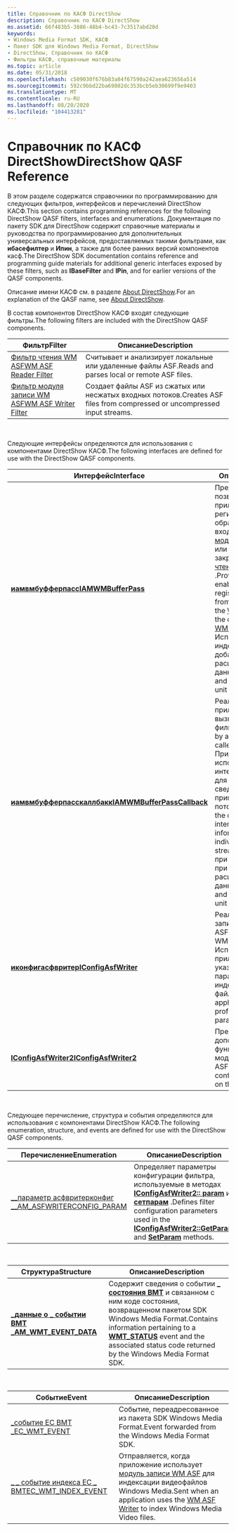 ```yaml
---
title: Справочник по КАСФ DirectShow
description: Справочник по КАСФ DirectShow
ms.assetid: 66f483b5-3886-48b4-bc43-7c3517abd20d
keywords:
- Windows Media Format SDK, КАСФ
- Пакет SDK для Windows Media Format, DirectShow
- DirectShow, Справочник по КАСФ
- Фильтры КАСФ, справочные материалы
ms.topic: article
ms.date: 05/31/2018
ms.openlocfilehash: c509030f676b83a84f67590a242aea623656a514
ms.sourcegitcommit: 592c9bbd22ba69802dc353bcb5eb30699f9e9403
ms.translationtype: MT
ms.contentlocale: ru-RU
ms.lasthandoff: 08/20/2020
ms.locfileid: "104413281"
---
```

# <a name="directshow-qasf-reference"></a><span data-ttu-id="d4d1e-107">Справочник по КАСФ DirectShow</span><span class="sxs-lookup"><span data-stu-id="d4d1e-107">DirectShow QASF Reference</span></span>

<span data-ttu-id="d4d1e-108">В этом разделе содержатся справочники по программированию для следующих фильтров, интерфейсов и перечислений DirectShow КАСФ.</span><span class="sxs-lookup"><span data-stu-id="d4d1e-108">This section contains programming references for the following DirectShow QASF filters, interfaces and enumerations.</span></span> <span data-ttu-id="d4d1e-109">Документация по пакету SDK для DirectShow содержит справочные материалы и руководства по программированию для дополнительных универсальных интерфейсов, предоставляемых такими фильтрами, как **ибасефилтер** и **Ипин**, а также для более ранних версий компонентов касф.</span><span class="sxs-lookup"><span data-stu-id="d4d1e-109">The DirectShow SDK documentation contains reference and programming guide materials for additional generic interfaces exposed by these filters, such as **IBaseFilter** and **IPin**, and for earlier versions of the QASF components.</span></span>

<span data-ttu-id="d4d1e-110">Описание имени КАСФ см. в разделе [About DirectShow](about-directshow.md).</span><span class="sxs-lookup"><span data-stu-id="d4d1e-110">For an explanation of the QASF name, see [About DirectShow](about-directshow.md).</span></span>

<span data-ttu-id="d4d1e-111">В состав компонентов DirectShow КАСФ входят следующие фильтры.</span><span class="sxs-lookup"><span data-stu-id="d4d1e-111">The following filters are included with the DirectShow QASF components.</span></span>



| <span data-ttu-id="d4d1e-112">Фильтр</span><span class="sxs-lookup"><span data-stu-id="d4d1e-112">Filter</span></span>                                           | <span data-ttu-id="d4d1e-113">Описание</span><span class="sxs-lookup"><span data-stu-id="d4d1e-113">Description</span></span>                                                      |
|--------------------------------------------------|------------------------------------------------------------------|
| [<span data-ttu-id="d4d1e-114">Фильтр чтения WM ASF</span><span class="sxs-lookup"><span data-stu-id="d4d1e-114">WM ASF Reader Filter</span></span>](wm-asf-reader-filter.md) | <span data-ttu-id="d4d1e-115">Считывает и анализирует локальные или удаленные файлы ASF.</span><span class="sxs-lookup"><span data-stu-id="d4d1e-115">Reads and parses local or remote ASF files.</span></span>                      |
| [<span data-ttu-id="d4d1e-116">Фильтр модуля записи WM ASF</span><span class="sxs-lookup"><span data-stu-id="d4d1e-116">WM ASF Writer Filter</span></span>](wm-asf-writer-filter.md) | <span data-ttu-id="d4d1e-117">Создает файлы ASF из сжатых или несжатых входных потоков.</span><span class="sxs-lookup"><span data-stu-id="d4d1e-117">Creates ASF files from compressed or uncompressed input streams.</span></span> |



 

<span data-ttu-id="d4d1e-118">Следующие интерфейсы определяются для использования с компонентами DirectShow КАСФ.</span><span class="sxs-lookup"><span data-stu-id="d4d1e-118">The following interfaces are defined for use with the DirectShow QASF components.</span></span>



| <span data-ttu-id="d4d1e-119">Интерфейс</span><span class="sxs-lookup"><span data-stu-id="d4d1e-119">Interface</span></span>                                                  | <span data-ttu-id="d4d1e-120">Описание</span><span class="sxs-lookup"><span data-stu-id="d4d1e-120">Description</span></span>                                                                                                                                                                                                                                                                   |
|------------------------------------------------------------|-------------------------------------------------------------------------------------------------------------------------------------------------------------------------------------------------------------------------------------------------------------------------------|
| [<span data-ttu-id="d4d1e-121">**иамвмбуфферпасс**</span><span class="sxs-lookup"><span data-stu-id="d4d1e-121">**IAMWMBufferPass**</span></span>](/previous-versions/windows/desktop/api/dshowasf/nn-dshowasf-iamwmbufferpass)                 | <span data-ttu-id="d4d1e-122">Предоставляет метод, позволяющий приложениям регистрировать обратные вызовы из входных контактов [модуля записи WM ASF](wm-asf-writer-filter.md) или выходных закрепления фильтра [чтения WM ASF](wm-asf-reader-filter.md) .</span><span class="sxs-lookup"><span data-stu-id="d4d1e-122">Provides a method that enables applications to register for callbacks from the input pins of the [WM ASF Writer](wm-asf-writer-filter.md) or the output pins of the [WM ASF Reader](wm-asf-reader-filter.md) filter.</span></span> <span data-ttu-id="d4d1e-123">Используется при индексировании и при добавлении расширений модулей данных.</span><span class="sxs-lookup"><span data-stu-id="d4d1e-123">Used in indexing and when adding data unit extensions.</span></span> |
| [<span data-ttu-id="d4d1e-124">**иамвмбуфферпасскаллбакк**</span><span class="sxs-lookup"><span data-stu-id="d4d1e-124">**IAMWMBufferPassCallback**</span></span>](/previous-versions/windows/desktop/api/dshowasf/nn-dshowasf-iamwmbufferpasscallback) | <span data-ttu-id="d4d1e-125">Реализуются приложениями и вызываемыми фильтрами.</span><span class="sxs-lookup"><span data-stu-id="d4d1e-125">Implemented by applications and called by the filters.</span></span> <span data-ttu-id="d4d1e-126">Приложения используют для этого интерфейса один метод для получения сведений об отдельных примерах в потоке.</span><span class="sxs-lookup"><span data-stu-id="d4d1e-126">Applications use the one method on this interface to obtain information about individual samples in the stream.</span></span> <span data-ttu-id="d4d1e-127">Используется при индексировании и при добавлении расширений модулей данных.</span><span class="sxs-lookup"><span data-stu-id="d4d1e-127">Used in indexing and when adding data unit extensions.</span></span>                                                 |
| <span data-ttu-id="d4d1e-128">[**иконфигасфвритер**](/previous-versions/windows/desktop/legacy/dd743205(v=vs.85))</span><span class="sxs-lookup"><span data-stu-id="d4d1e-128">[**IConfigAsfWriter**](/previous-versions/windows/desktop/legacy/dd743205(v=vs.85))</span></span>               | <span data-ttu-id="d4d1e-129">Реализовано в модуле записи WM ASF.</span><span class="sxs-lookup"><span data-stu-id="d4d1e-129">Implemented on the WM ASF Writer.</span></span> <span data-ttu-id="d4d1e-130">Используется приложениями для указания профилей и параметров индексирования для файла.</span><span class="sxs-lookup"><span data-stu-id="d4d1e-130">Used by applications to specify profiles and indexing parameters for the file.</span></span>                                                                                                                                                              |
| <span data-ttu-id="d4d1e-131">[**IConfigAsfWriter2**](/previous-versions/windows/desktop/legacy/dd743206(v=vs.85))</span><span class="sxs-lookup"><span data-stu-id="d4d1e-131">[**IConfigAsfWriter2**](/previous-versions/windows/desktop/legacy/dd743206(v=vs.85))</span></span>             | <span data-ttu-id="d4d1e-132">Предоставляет дополнительные функции настройки модуля записи WM ASF.</span><span class="sxs-lookup"><span data-stu-id="d4d1e-132">Provides additional configuration functions on the WM ASF Writer.</span></span>                                                                                                                                                                                                             |



 

<span data-ttu-id="d4d1e-133">Следующее перечисление, структура и события определяются для использования с компонентами DirectShow КАСФ.</span><span class="sxs-lookup"><span data-stu-id="d4d1e-133">The following enumeration, structure, and events are defined for use with the DirectShow QASF components.</span></span>



| <span data-ttu-id="d4d1e-134">Перечисление</span><span class="sxs-lookup"><span data-stu-id="d4d1e-134">Enumeration</span></span>                                                               | <span data-ttu-id="d4d1e-135">Описание</span><span class="sxs-lookup"><span data-stu-id="d4d1e-135">Description</span></span>                                                                                                                                                                       |
|---------------------------------------------------------------------------|-----------------------------------------------------------------------------------------------------------------------------------------------------------------------------------|
| <span data-ttu-id="d4d1e-136">[\_\_параметр асфвритерконфиг \_](/previous-versions/windows/desktop/legacy/dd758054(v=vs.85))</span><span class="sxs-lookup"><span data-stu-id="d4d1e-136">[\_AM\_ASFWRITERCONFIG\_PARAM](/previous-versions/windows/desktop/legacy/dd758054(v=vs.85))</span></span> | <span data-ttu-id="d4d1e-137">Определяет параметры конфигурации фильтра, используемые в методах [**IConfigAsfWriter2:: param**](iconfigasfwriter2-getparam.md) и [**сетпарам**](iconfigasfwriter2-setparam.md) .</span><span class="sxs-lookup"><span data-stu-id="d4d1e-137">Defines filter configuration parameters used in the [**IConfigAsfWriter2::GetParam**](iconfigasfwriter2-getparam.md) and [**SetParam**](iconfigasfwriter2-setparam.md) methods.</span></span> |



 



| <span data-ttu-id="d4d1e-138">Структура</span><span class="sxs-lookup"><span data-stu-id="d4d1e-138">Structure</span></span>                                         | <span data-ttu-id="d4d1e-139">Описание</span><span class="sxs-lookup"><span data-stu-id="d4d1e-139">Description</span></span>                                                                                                                                           |
|---------------------------------------------------|-------------------------------------------------------------------------------------------------------------------------------------------------------|
| [<span data-ttu-id="d4d1e-140">**\_данные о \_ событии ВМТ \_**</span><span class="sxs-lookup"><span data-stu-id="d4d1e-140">**AM\_WMT\_EVENT\_DATA**</span></span>](/previous-versions/windows/desktop/api/evcode/ns-evcode-am_wmt_event_data) | <span data-ttu-id="d4d1e-141">Содержит сведения о событии [**\_ состояния ВМТ**](/previous-versions/windows/desktop/api/Wmsdkidl/ne-wmsdkidl-wmt_status) и связанном с ним коде состояния, возвращенном пакетом SDK Windows Media Format.</span><span class="sxs-lookup"><span data-stu-id="d4d1e-141">Contains information pertaining to a [**WMT\_STATUS**](/previous-versions/windows/desktop/api/Wmsdkidl/ne-wmsdkidl-wmt_status) event and the associated status code returned by the Windows Media Format SDK.</span></span> |



 



| <span data-ttu-id="d4d1e-142">Событие</span><span class="sxs-lookup"><span data-stu-id="d4d1e-142">Event</span></span>                                           | <span data-ttu-id="d4d1e-143">Описание</span><span class="sxs-lookup"><span data-stu-id="d4d1e-143">Description</span></span>                                                                                                     |
|-------------------------------------------------|-----------------------------------------------------------------------------------------------------------------|
| [<span data-ttu-id="d4d1e-144">\_событие EC ВМТ \_</span><span class="sxs-lookup"><span data-stu-id="d4d1e-144">EC\_WMT\_EVENT</span></span>](ec-wmt-event.md)              | <span data-ttu-id="d4d1e-145">Событие, переадресованное из пакета SDK Windows Media Format.</span><span class="sxs-lookup"><span data-stu-id="d4d1e-145">Event forwarded from the Windows Media Format SDK.</span></span>                                                              |
| [<span data-ttu-id="d4d1e-146">\_ \_ событие индекса EC \_ ВМТ</span><span class="sxs-lookup"><span data-stu-id="d4d1e-146">EC\_WMT\_INDEX\_EVENT</span></span>](ec-wmt-index-event.md) | <span data-ttu-id="d4d1e-147">Отправляется, когда приложение использует [модуль записи WM ASF](wm-asf-writer-filter.md) для индексации видеофайлов Windows Media.</span><span class="sxs-lookup"><span data-stu-id="d4d1e-147">Sent when an application uses the [WM ASF Writer](wm-asf-writer-filter.md) to index Windows Media Video files.</span></span> |



 

 

 